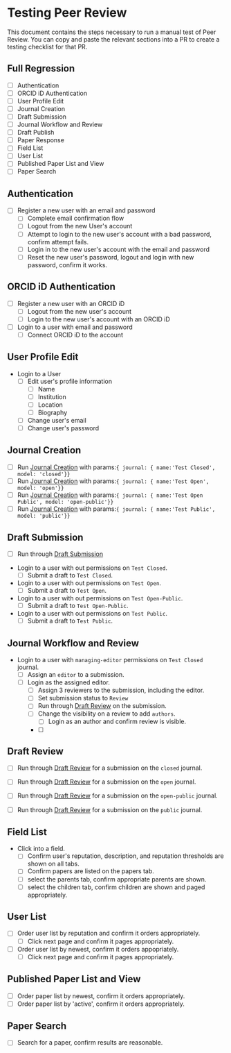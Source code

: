# Testing Peer Review

This document contains the steps necessary to run a manual test of Peer Review.
You can copy and paste the relevant sections into a PR to create a testing
checklist for that PR.

## Full Regression

- [ ] Authentication
- [ ] ORCID iD Authentication
- [ ] User Profile Edit
- [ ] Journal Creation
- [ ] Draft Submission 
- [ ] Journal Workflow and Review
- [ ] Draft Publish
- [ ] Paper Response
- [ ] Field List
- [ ] User List
- [ ] Published Paper List and View
- [ ] Paper Search

## Authentication

- [ ] Register a new user with an email and password
    - [ ] Complete email confirmation flow
    - [ ] Logout from the new User's account
    - [ ] Attempt to login to the new user's account with a bad password, confirm attempt fails.
    - [ ] Login in to the new user's account with the email and password
    - [ ] Reset the new user's password, logout and login with new password, confirm it works.

## ORCID iD Authentication

- [ ] Register a new user with an ORCID iD
    - [ ] Logout from the new user's account
    - [ ] Login to the new user's account with an ORCID iD

- [ ] Login to a user with email and password
    - [ ] Connect ORCID iD to the account 

## User Profile Edit

- Login to a User
    - [ ] Edit user's profile information
        - [ ] Name
        - [ ] Institution
        - [ ] Location
        - [ ] Biography
    - [ ] Change user's email
    - [ ] Change user's password 

## Journal Creation

- [ ] Run [Journal Creation](./journal-creation.md) with params:`{ journal: { name:'Test Closed', model: 'closed'}}` 
- [ ] Run [Journal Creation](./journal-creation.md) with params:`{ journal: { name:'Test Open', model: 'open'}}` 
- [ ] Run [Journal Creation](./journal-creation.md) with params:`{ journal: { name:'Test Open Public', model: 'open-public'}}` 
- [ ] Run [Journal Creation](./journal-creation.md) with params:`{ journal: { name:'Test Public', model: 'public'}}` 

## Draft Submission

- [ ] Run through [Draft Submission](./draft-submission.md)
- Login to a user with out permissions on `Test Closed`.
    - [ ] Submit a draft to `Test Closed`.
- Login to a user with out permissions on `Test Open`.
    - [ ] Submit a draft to `Test Open`.
- Login to a user with out permissions on `Test Open-Public`.
    - [ ] Submit a draft to `Test Open-Public`.
- Login to a user with out permissions on `Test Public`.
    - [ ] Submit a draft to `Test Public`.

## Journal Workflow and Review

- Login to a user with `managing-editor` permissions on `Test Closed` journal.
    - [ ] Assign an `editor` to a submission.
    - [ ] Login as the assigned editor.
        - [ ] Assign 3 reviewers to the submission, including the editor.
        - [ ] Set submission status to `Review`
        - [ ] Run through [Draft Review](./draft-review.md) on the submission.
        - [ ] Change the visibility on a review to add `authors`.
            - [ ] Login as an author and confirm review is visible.
        - [ ] 


## Draft Review

- [ ] Run through [Draft Review](./draft-review.md) for a submission on the `closed` journal.
- [ ] Run through [Draft Review](./draft-review.md) for a submission on the `open` journal.
- [ ] Run through [Draft Review](./draft-review.md) for a submission on the `open-public` journal.
- [ ] Run through [Draft Review](./draft-review.md) for a submission on the `public` journal.


## Field List

- Click into a field.
    - [ ] Confirm user's reputation, description, and reputation thresholds are shown on all tabs.
    - [ ] Confirm papers are listed on the papers tab.
    - [ ] select the parents tab, confirm appropriate parents are shown.
    - [ ] select the children tab, confirm children are shown and paged appropriately.

## User List

- [ ] Order user list by reputation and confirm it orders appropriately.
    - [ ] Click next page and confirm it pages appropriately.
- [ ] Order user list by newest, confirm it orders appopriately.
    - [ ] Click next page and confirm it pages appropriately.

## Published Paper List and View

- [ ] Order paper list by newest, confirm it orders appropriately.
- [ ] Order paper list by 'active', confirm it orders appropriately.

## Paper Search

- [ ] Search for a paper, confirm results are reasonable.
